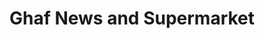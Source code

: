 ---
title: "Ghaf News and Supermarket"
url: /birmingham/ghaf-news-and-supermarket/
shop: convenience
---